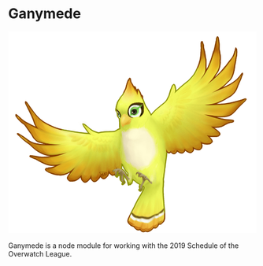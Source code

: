 # Ganymede

![Icon][0]

Ganymede is a node module for working with the 2019 Schedule of the Overwatch League.

[0]: ./assets/img/icon.png
